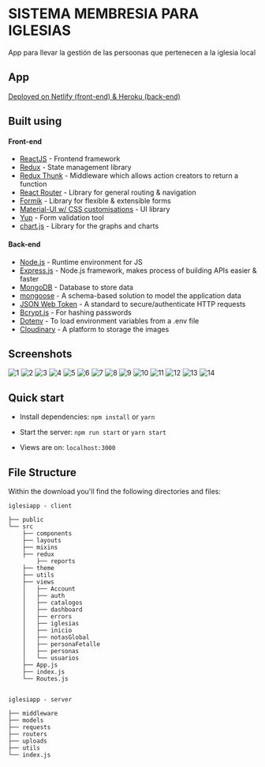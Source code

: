 # SISTEMA MEMBRESIA PARA IGLESIAS
App para llevar la gestión de las persoonas que pertenecen a la iglesia local

## App

[Deployed on Netlify (front-end) & Heroku (back-end)](https://iglesiapp.com)

## Built using

#### Front-end

- [ReactJS](https://reactjs.org/) - Frontend framework
- [Redux](https://redux.js.org/) - State management library
- [Redux Thunk](https://github.com/reduxjs/redux-thunk) - Middleware which allows action creators to return a function
- [React Router](https://reactrouter.com/) - Library for general routing & navigation
- [Formik](https://formik.org) - Library for flexible & extensible forms
- [Material-UI w/ CSS customisations](https://material-ui.com/) - UI library
- [Yup](https://github.com/jquense/yup) - Form validation tool
- [chart.js](https://www.chartjs.org) - Library for the graphs and charts

#### Back-end

- [Node.js](https://nodejs.org/en/) - Runtime environment for JS
- [Express.js](https://expressjs.com/) - Node.js framework, makes process of building APIs easier & faster
- [MongoDB](https://www.mongodb.com) - Database to store data
- [mongoose](https://mongoosejs.com) - A schema-based solution to model the application data
- [JSON Web Token](https://jwt.io/) - A standard to secure/authenticate HTTP requests
- [Bcrypt.js](https://www.npmjs.com/package/bcryptjs) - For hashing passwords
- [Dotenv](https://www.npmjs.com/package/dotenv) - To load environment variables from a .env file
- [Cloudinary](https://cloudinary.com) - A platform to storage the images

## Screenshots
![1](https://user-images.githubusercontent.com/49075496/124005041-7e72c900-d98d-11eb-9b57-ae502f410a3d.png)
![2](https://user-images.githubusercontent.com/49075496/124005206-a8c48680-d98d-11eb-9388-d56800d9d117.png)
![3](https://user-images.githubusercontent.com/49075496/124005212-a9f5b380-d98d-11eb-8829-4ef33400fb64.png)
![4](https://user-images.githubusercontent.com/49075496/124005214-aa8e4a00-d98d-11eb-8e41-75a1a29798c4.png)
![5](https://user-images.githubusercontent.com/49075496/124005220-ab26e080-d98d-11eb-8d52-2d83938cbeae.png)
![6](https://user-images.githubusercontent.com/49075496/124005222-abbf7700-d98d-11eb-9054-98668a4e2fa8.png)
![7](https://user-images.githubusercontent.com/49075496/124005223-abbf7700-d98d-11eb-906a-7139c181c4c5.png)
![8](https://user-images.githubusercontent.com/49075496/124005227-ac580d80-d98d-11eb-86c9-d68c178e4bd1.png)
![9](https://user-images.githubusercontent.com/49075496/124005228-acf0a400-d98d-11eb-9acf-276b63bcb9b3.png)
![10](https://user-images.githubusercontent.com/49075496/124005230-ad893a80-d98d-11eb-82f6-b6b591c96e05.png)
![11](https://user-images.githubusercontent.com/49075496/124005231-ad893a80-d98d-11eb-8c35-dc8a00d4335b.png)
![12](https://user-images.githubusercontent.com/49075496/124005233-ae21d100-d98d-11eb-8b99-27a2f1e75bfc.png)
![13](https://user-images.githubusercontent.com/49075496/124005237-ae21d100-d98d-11eb-8913-14158afbf3c2.png)
![14](https://user-images.githubusercontent.com/49075496/124005238-aeba6780-d98d-11eb-8ca3-9ab91e86dfc6.png)

## Quick start

- Install dependencies: `npm install` or `yarn`

- Start the server: `npm run start` or `yarn start`

- Views are on: `localhost:3000`


## File Structure

Within the download you'll find the following directories and files:

```
iglesiapp - client

├── public
└── src
	├── components
	├── layouts
	├── mixins
	├── redux
        ├── reports
	├── theme
	├── utils
	├── views
	│	├── Account
	│	├── auth
	│	├── catalogos
	│	├── dashboard
	│	├── errors
	│	├── iglesias
	│	├── inicio
	│	├── notasGlobal
	│	├── personaFetalle
	│	├── personas
	│	└── usuarios
	├── App.js
	├── index.js
	└── Routes.js
	

iglesiapp - server

├── middleware
├── models
├── requests
├── routers
├── uploads
├── utils
└── index.js
```
